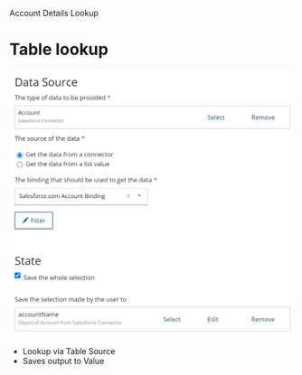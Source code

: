Account Details Lookup
# Table lookup

<img src="./images/20220725084522.png" class="img-right">

- Lookup via Table Source
- Saves output to Value <!-- .element: class="fragment" data-fragment-index="1" -->